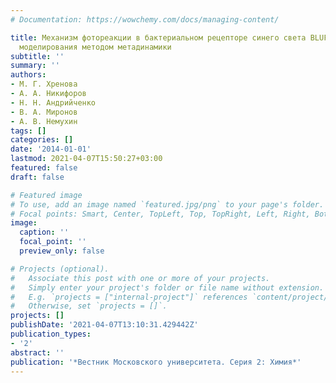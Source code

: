 ```yaml
---
# Documentation: https://wowchemy.com/docs/managing-content/

title: Механизм фотореакции в бактериальном рецепторе синего света BLUF по результатам
  моделирования методом метадинамики
subtitle: ''
summary: ''
authors:
- М. Г. Хренова
- А. А. Никифоров
- Н. Н. Андрийченко
- В. А. Миронов
- А. В. Немухин
tags: []
categories: []
date: '2014-01-01'
lastmod: 2021-04-07T15:50:27+03:00
featured: false
draft: false

# Featured image
# To use, add an image named `featured.jpg/png` to your page's folder.
# Focal points: Smart, Center, TopLeft, Top, TopRight, Left, Right, BottomLeft, Bottom, BottomRight.
image:
  caption: ''
  focal_point: ''
  preview_only: false

# Projects (optional).
#   Associate this post with one or more of your projects.
#   Simply enter your project's folder or file name without extension.
#   E.g. `projects = ["internal-project"]` references `content/project/deep-learning/index.md`.
#   Otherwise, set `projects = []`.
projects: []
publishDate: '2021-04-07T13:10:31.429442Z'
publication_types:
- '2'
abstract: ''
publication: '*Вестник Московского университета. Серия 2: Химия*'
---
```

